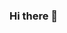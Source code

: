 ### Hi there 👋

<!--
**mmartinelli22/mmartinelli22** is a ✨ _special_ ✨ repository because its `README.md` (this file) appears on your GitHub profile.

Here are some ideas to get you started:

- 🔭 I’m currently working through Mod 3 of  Turing School of Software and Designs' front end program. 
- 🌱 I’m currently learning React
- 📫 How to reach me: https://www.linkedin.com/in/michael-martinelli-7230b5237/
- 😄 Pronouns: He/Him
- ⚡ Fun fact: I am a huge geek
-->
